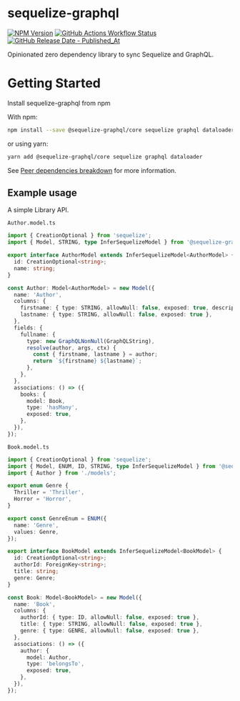 # sequelize-graphql

[![NPM Version](https://img.shields.io/npm/v/%40sequelize-graphql%2Fcore?logo=npm)](https://www.npmjs.com/package/@sequelize-graphql/core)
[![GitHub Actions Workflow Status](https://img.shields.io/github/actions/workflow/status/BaptisteMartinet/sequelize-graphql/npm-publish.yml)](https://github.com/BaptisteMartinet/sequelize-graphql/actions)
[![GitHub Release Date - Published_At](https://img.shields.io/github/release-date/BaptisteMartinet/sequelize-graphql)](https://github.com/BaptisteMartinet/sequelize-graphql/releases)

Opinionated zero dependency library to sync Sequelize and GraphQL.

# Getting Started
Install sequelize-graphql from npm  

With npm:
```sh
npm install --save @sequelize-graphql/core sequelize graphql dataloader
```
or using yarn:
```sh
yarn add @sequelize-graphql/core sequelize graphql dataloader
```

See [Peer dependencies breakdown](https://github.com/BaptisteMartinet/sequelize-graphql/wiki/Peer-dependencies-breakdown) for more information.

## Example usage
A simple Library API.

`Author.model.ts`
```ts
import { CreationOptional } from 'sequelize';
import { Model, STRING, type InferSequelizeModel } from '@sequelize-graphql/core';

export interface AuthorModel extends InferSequelizeModel<AuthorModel> {
  id: CreationOptional<string>;
  name: string;
}

const Author: Model<AuthorModel> = new Model({
  name: 'Author',
  columns: {
    firstname: { type: STRING, allowNull: false, exposed: true, description: 'The author\'s firstname' },
    lastname: { type: STRING, allowNull: false, exposed: true },
  },
  fields: {
    fullname: {
      type: new GraphQLNonNull(GraphQLString),
      resolve(author, args, ctx) {
        const { firstname, lastname } = author;
        return `${firstname} ${lastname}`;
      },
    },
  },
  associations: () => ({
    books: {
      model: Book,
      type: 'hasMany',
      exposed: true,
    },
  }),
});
```
`Book.model.ts`
```ts
import { CreationOptional } from 'sequelize';
import { Model, ENUM, ID, STRING, type InferSequelizeModel } from '@sequelize-graphql/core';
import { Author } from './models';

export enum Genre {
  Thriller = 'Thriller',
  Horror = 'Horror',
}

export const GenreEnum = ENUM({
  name: 'Genre',
  values: Genre,
});

export interface BookModel extends InferSequelizeModel<BookModel> {
  id: CreationOptional<string>;
  authorId: ForeignKey<string>;
  title: string;
  genre: Genre;
}

const Book: Model<BookModel> = new Model({
  name: 'Book',
  columns: {
    authorId: { type: ID, allowNull: false, exposed: true },
    title: { type: STRING, allowNull: false, exposed: true },
    genre: { type: GENRE, allowNull: false, exposed: true },
  },
  associations: () => ({
    author: {
      model: Author,
      type: 'belongsTo',
      exposed: true,
    },
  }),
});
```
